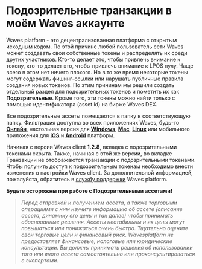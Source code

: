 # Подозрительные транзакции в моём Waves аккаунте

Waves platform - это децентрализованная платформа с открытым исходным кодом. По этой причине любой пользователь сети Waves может создавать свои собственные токены и распределять их среди других участников. Кто-то делает это, чтобы привлечь внимание к токену, кто-то делает это, чтобы привлечь внимание к LPOS пулу. Чаще всего в этом нет ничего плохого. Но в то же время некоторые токены могут содержать фишинг-ссылки или нарушать публичные правила создания новых токенов. По этим причинам мы решили создать отдельный раздел для подозрительных токенов и пометить их как **Подозрительные**. Кроме того, эти токены можно найти только с помощью идентификатора (asset id) на бирже Waves DEX.

Все подозрительные ассеты помещаются в папку в соответствующую папку. Фильтрация доступна во всех приложениях Waves, будь-то [**Онлайн**](https://dex.wavesplatform.com), настольная версия для [**Windows**](https://wavesplatform.com/WavesClient-win.zip), [**Mac**](https://wavesplatform.com/WavesClient-mac.dmg), [**Linux**](https://wavesplatform.com/WavesClient-linux.deb) или мобильного приложения для [**iOS**](https://itunes.apple.com/us/app/waves-wallet/id1233158971) и [**Android**](https://play.google.com/store/apps/details?id=com.wavesplatform.wallet) платформ.

Начиная с версии Waves client **1.2.8**, вкладка с подозрительными токенами скрыта. Также, начиная с этой же версии, во вкладке Транзакции не отображаются транзакции с подозрительными токенами. Чтобы получить доступ к подозрительным токенам необходимо внести изменения в настройки Waves client. За дополнительной информацией, пожалуйста, обратитесь в [службу поддержки](https://support.wavesplatform.com/) Waves platform.

**Будьте осторожны при работе с Подозрительными ассетами!**

> *Перед отправкой и получением ассета, а также торговыми операциями с ним изучите информацию об ассете (описание ассета, динамику его цены и так далее) чтобы принимать обоснованные решения. Ассеты нестабильны и их цены могут повышаться или понижаться очень быстро. Тщательно оцените свои торговые цели и финансовый риск.
Wavesplatform не предоставляет финансовые, налоговые или юридические консультации. Вы должны принимать решения об использовании того или иного ассета самостоятельно или проконсультироваться с экспертами*.
